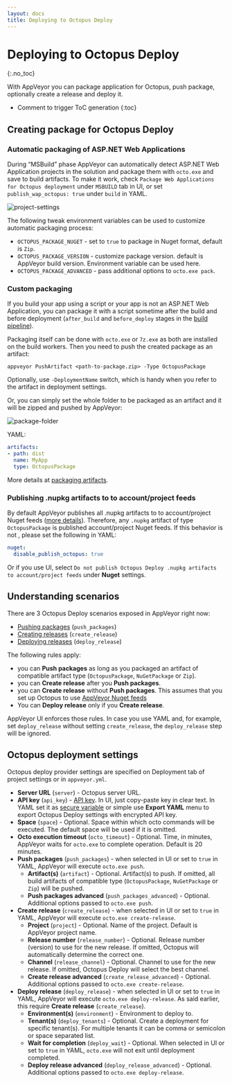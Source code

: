 ```yaml
---
layout: docs
title: Deploying to Octopus Deploy
---
```


<!-- markdownlint-disable MD022 MD032 -->
# Deploying to Octopus Deploy
{:.no_toc}

With AppVeyor you can package application for Octopus, push package, optionally create a release and deploy it.

* Comment to trigger ToC generation
{:toc}
<!-- markdownlint-enable MD022 MD032 -->

## Creating package for Octopus Deploy

### Automatic packaging of ASP.NET Web Applications

During “MSBuild” phase AppVeyor can automatically detect ASP.NET Web Application projects in the solution and package them with `octo.exe` and save to build artifacts. To make it work, check `Package Web Applications for Octopus deployment` under `MSBUILD` tab in UI, or set `publish_wap_octopus: true` under `build` in YAML.

![project-settings](/assets/img/docs/deployment/octopus-deploy/project-settings.png)

The following tweak environment variables can be used to customize automatic packaging process:

* `OCTOPUS_PACKAGE_NUGET` - set to `true` to package in Nuget format, default is `Zip`.
* `OCTOPUS_PACKAGE_VERSION` - customize package version. default is AppVeyor build version. Environment variable can be used here.
* `OCTOPUS_PACKAGE_ADVANCED` - pass additional options to `octo.exe pack`.

### Custom packaging

If you build your app using a script or your app is not an ASP.NET Web Application, you can package it with a script sometime after the build and before deployment (`after_build` and `before_deploy` stages in the [build pipeline](/docs/build-configuration/#build-pipeline)).

Packaging itself can be done with `octo.exe` or `7z.exe` as both are installed on the build workers. Then you need to push the created package as an artifact:

    appveyor PushArtifact <path-to-package.zip> -Type OctopusPackage

Optionally, use `-DeploymentName` switch, which is handy when you refer to the artifact in deployment settings.

Or, you can simply set the whole folder to be packaged as an artifact and it will be zipped and pushed by AppVeyor:

![package-folder](/assets/img/docs/deployment/octopus-deploy/package-folder.png)

YAML:

```yaml
artifacts:
- path: dist
  name: MyApp
  type: OctopusPackage
```

More details at [packaging artifacts](/docs/packaging-artifacts/).

### Publishing .nupkg artifacts to to account/project feeds

By default AppVeyor publishes all .nupkg artifacts to to account/project Nuget feeds ([more details](/docs/nuget/)). Therefore, any `.nupkg` artifact of type `OctopusPackage` is published account/project Nuget feeds. If this behavior is not , please set the following in YAML:

```yaml
nuget:
  disable_publish_octopus: true
```

Or if you use UI, select `Do not publish Octopus Deploy .nupkg artifacts to account/project feeds` under **Nuget** settings.

## Understanding scenarios

There are 3 Octopus Deploy scenarios exposed in AppVeyor right now:

* [Pushing packages](https://octopus.com/docs/api-and-integration/octo.exe-command-line/pushing-packages) (`push_packages`)
* [Creating releases](https://octopus.com/docs/api-and-integration/octo.exe-command-line/creating-releases) (`create_release`)
* [Deploying releases](https://octopus.com/docs/api-and-integration/octo.exe-command-line/deploying-releases) (`deploy_release`)

The following rules apply:

* you can **Push packages** as long as you packaged an artifact of compatible artifact type (`OctopusPackage`, `NuGetPackage` or `Zip`).
* you can **Create release** after you **Push packages**.
* you can **Create release** without **Push packages**. This assumes that you set up Octopus to use [AppVeyor Nuget feeds](/docs/nuget/)
* You can **Deploy release** only if you **Create release**.

AppVeyor UI enforces those rules. In case you use YAML and, for example, set `deploy_release` without setting `create_release`, the `deploy_release` step will be ignored.

## Octopus deployment settings

Octopus deploy provider settings are specified on Deployment tab of project settings or in `appveyor.yml`.

* **Server URL** (`server`) - Octopus server URL.
* **API key** (`api_key`) - [API key](https://octopus.com/docs/api-and-integration/api/how-to-create-an-api-key). In UI, just copy-paste key in clear text. In YAML set it as [secure variable](https://www.appveyor.com/docs/build-configuration/#secure-variables) or simple use **Export YAML** menu to export Octopus Deploy settings with encrypted API key.
* **Space** (`space`) - Optional. Space within which octo commands will be executed. The default space will be used if it is omitted.
* **Octo execution timeout** (`octo_timeout`) - Optional. Time, in minutes, AppVeyor waits for `octo.exe` to complete operation. Default is 20 minutes.
* **Push packages** (`push_packages`) - when selected in UI or set to `true` in YAML, AppVeyor will execute `octo.exe push`.
    * **Artifact(s)** (`artifact`) - Optional. Artifact(s) to push. If omitted, all build artifacts of compatible type (`OctopusPackage`, `NuGetPackage` or `Zip`) will be pushed.
    * **Push packages advanced** (`push_packages_advanced`) - Optional. Additional options passed to `octo.exe push`.
* **Create release** (`create_release`) - when selected in UI or set to `true` in YAML, AppVeyor will execute `octo.exe create-release`.
    * **Project** (`project`) - Optional. Name of the project. Default is AppVeyor project name.
    * **Release number** (`release_number`) - Optional. Release number (version) to use for the new release. If omitted, Octopus will automatically determine the correct one.
    * **Channel** (`release_channel`) - Optional. Channel to use for the new release. If omitted, Octopus Deploy will select the best channel.
    * **Create release advanced** (`create_release_advanced`) - Optional. Additional options passed to `octo.exe create-release`.
* **Deploy release** (`deploy_release`) - when selected in UI or set to `true` in YAML, AppVeyor will execute `octo.exe deploy-release`. As said earlier, this require **Create release** (`create_release`).
    * **Environment(s)** (`environment`) - Environment to deploy to.
    * **Tenant(s)** (`deploy_tenants`) - Optional. Create a deployment for specific tenant(s). For multiple tenants it can be comma or semicolon or space separated list.
    * **Wait for completion** (`deploy_wait`) - Optional. When selected in UI or set to `true` in YAML, `octo.exe` will not exit until deployment completed.
    * **Deploy release advanced** (`deploy_release_advanced`) - Optional. Additional options passed to `octo.exe deploy-release`.
